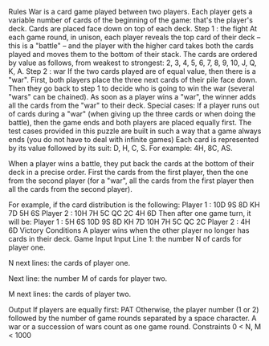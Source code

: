 Rules
War is a card game played between two players. Each player gets a variable number of cards of the beginning of the game: that's the player's deck. Cards are placed face down on top of each deck.
Step 1 : the fight
At each game round, in unison, each player reveals the top card of their deck – this is a "battle" – and the player with the higher card takes both the cards played and moves them to the bottom of their stack. The cards are ordered by value as follows, from weakest to strongest:
2, 3, 4, 5, 6, 7, 8, 9, 10, J, Q, K, A.
Step 2 : war
If the two cards played are of equal value, then there is a "war". First, both players place the three next cards of their pile face down. Then they go back to step 1 to decide who is going to win the war (several "wars" can be chained). As soon as a player wins a "war", the winner adds all the cards from the "war" to their deck.
Special cases:
If a player runs out of cards during a "war" (when giving up the three cards or when doing the battle), then the game ends and both players are placed equally first.
The test cases provided in this puzzle are built in such a way that a game always ends (you do not have to deal with infinite games)
Each card is represented by its value followed by its suit: D, H, C, S. For example: 4H, 8C, AS.

When a player wins a battle, they put back the cards at the bottom of their deck in a precise order. First the cards from the first player, then the one from the second player (for a "war", all the cards from the first player then all the cards from the second player).

For example, if the card distribution is the following:
Player 1 : 10D 9S 8D KH 7D 5H 6S
Player 2 : 10H 7H 5C QC 2C 4H 6D
Then after one game turn, it will be:
Player 1 : 5H 6S 10D 9S 8D KH 7D 10H 7H 5C QC 2C
Player 2 : 4H 6D
Victory Conditions
A player wins when the other player no longer has cards in their deck.
Game Input
Input
Line 1: the number N of cards for player one.

N next lines: the cards of player one.

Next line: the number M of cards for player two.

M next lines: the cards of player two.

Output
If players are equally first: PAT
Otherwise, the player number (1 or 2) followed by the number of game rounds separated by a space character. A war or a succession of wars count as one game round.
Constraints
0 < N, M < 1000
